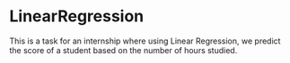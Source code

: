 # LinearRegression

This is a task for an internship  where using Linear Regression, we predict the score of a student based on the number of hours studied.

